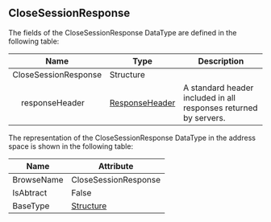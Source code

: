 <!-- datatype -->
## CloseSessionResponse
<!-- end of description -->
The fields of the CloseSessionResponse DataType are defined in the following table:  

|Name|Type|Description|
|---|---|---|
|CloseSessionResponse|Structure||
|&nbsp;&nbsp;&nbsp;&nbsp;responseHeader|[ResponseHeader](../../../Part4/Services/ResponseHeader/readme.md)|A standard header included in all responses returned by servers.|

The representation of the CloseSessionResponse DataType in the address space is shown in the following table:  

|Name|Attribute|
|---|---|
|BrowseName|CloseSessionResponse|
|IsAbtract|False|
|BaseType|[Structure](../../../Part3/DataTypes/Structure/readme.md)|

